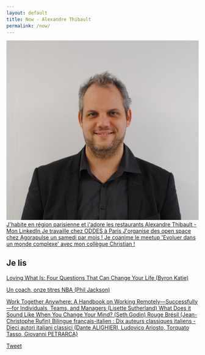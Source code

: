 ```yaml
---
layout: default
title: Now - Alexandre Thibault
permalink: /now/
---
```

<a href="/a-propos">
	<img src="/images/Alexandre_Thibault_profil.jpg" class="img-floating-left-small" />
</a>
  
<a href="/manger/paris">
	J'habite en région parisienne et j'adore les restaurants
</a>
  
<a href="https://www.linkedin.com/in/alexthib?locale=fr_FR&trk=profile_view_lang_sel_click" target="now_linkedin">
 Alexandre Thibault - Mon LinkedIn
</a>
  
<a href="http://www.oddes-pyxis.com/alexandre-thibault/" target="_now_work">
	Je travaille chez ODDES à Paris
</a>
  
<a href="http://www.weopenspace.com" target="_now_wos">
	J'organise des open space chez Agorapulse un samedi par mois !
</a>

<a href="https://www.meetup.com/fr-FR/Evoluer-dans-un-monde-complexe/" target="_now_complexe">
	Je coanime le meetup 'Evoluer dans un monde complexe' avec mon collègue Christian !
</a>  
  
<h2>Je lis</h2>  
  
<a href="https://www.goodreads.com/book/show/9762.Loving_What_Is" target="nowbook1">
	Loving What Is: Four Questions That Can Change Your Life (Byron Katie)
</a>  

<a href="https://www.babelio.com/livres/Jackson-Un-coach-onze-titres-NBA/677447" target="nowbook2">Un coach, onze titres NBA (Phil Jackson)</a>  

<a href="https://www.collaborationsuperpowers.com/book/" target="nowbook3">
	Work Together Anywhere: A Handbook on Working Remotely—Successfully—for Individuals, Teams, and Managers (Lisette Sutherland)
</a>  
  
<a href="https://www.goodreads.com/book/show/31750503-what-does-it-sound-like-when-you-change-your-mind" target="nowbook4">
	What Does it Sound Like When You Change Your Mind? (Seth Godin)
</a>  
  
<a href="https://www.babelio.com/livres/Rufin-Rouge-Bresil/189587" target="nowbook5">
	Rouge Brésil (Jean-Christophe Rufin)
</a>  

<a href="https://www.cultura.com/bilingue-francais-italien-dix-auteurs-classiques-italiens-dieci-autori-italiani-classici-tea-9782823821383.html" target="nowbook6">
	Bilingue français-italien : Dix auteurs classiques italiens - Dieci autori italiani classici (Dante ALIGHIERI, Ludovico Ariosto, Torquato Tasso, Giovanni PETRARCA)
</a>  
  
<a href="https://twitter.com/share?ref_src={{site.url}}{{page.url}}" 
   class="twitter-share-button" 
   data-show-count="false">
	Tweet
</a>
<script async src="https://platform.twitter.com/widgets.js" charset="utf-8"></script>  
